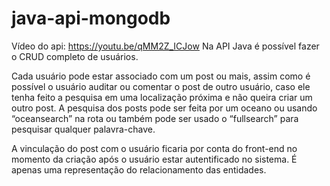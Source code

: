 # java-api-mongodb

Vídeo do api: https://youtu.be/qMM2Z_ICJow
Na API Java é possível fazer o CRUD completo de usuários.

Cada usuário pode estar associado com um post ou mais, assim como é possível o usuário auditar ou comentar o post de outro usuário, caso ele tenha feito a pesquisa em uma localização próxima e não queira criar um outro post.
A pesquisa dos posts pode ser feita por um oceano ou usando “oceansearch” na rota ou também pode ser usado o “fullsearch” para pesquisar qualquer palavra-chave.

A vinculação do post com o usuário ficaria por conta do front-end no momento da criação após o usuário estar autentificado no sistema. É apenas uma representação do relacionamento das entidades.
